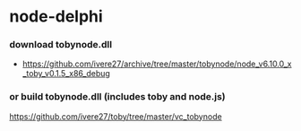 # node-delphi

### download tobynode.dll
* https://github.com/ivere27/archive/tree/master/tobynode/node_v6.10.0_x_toby_v0.1.5_x86_debug
### or build tobynode.dll (includes toby and node.js)
https://github.com/ivere27/toby/tree/master/vc_tobynode
